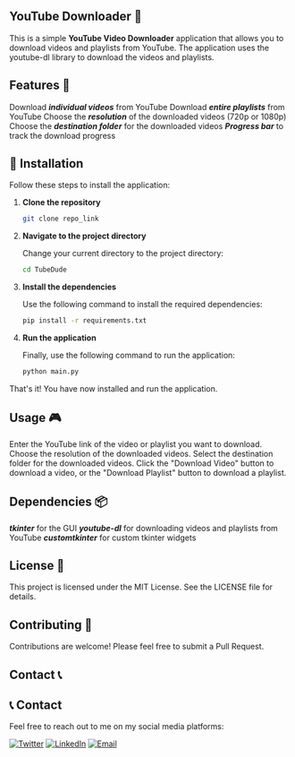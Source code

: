 ## YouTube Downloader 🎥 
This is a simple **YouTube Video Downloader** application that allows you to download videos and playlists from YouTube. The application uses the youtube-dl library to download the videos and playlists.

## Features 🌟 
Download ***individual videos*** from YouTube
Download ***entire playlists*** from YouTube
Choose the ***resolution*** of the downloaded videos (720p or 1080p)
Choose the ***destination folder*** for the downloaded videos
***Progress bar*** to track the download progress




## 🚀 Installation

Follow these steps to install the application:

1. **Clone the repository**

   ```bash
   git clone repo_link
   ```
   
2. **Navigate to the project directory**

   Change your current directory to the project directory:

   ```bash
   cd TubeDude
   ```

3. **Install the dependencies**

   Use the following command to install the required dependencies:

   ```bash
   pip install -r requirements.txt
   ```

4. **Run the application**

   Finally, use the following command to run the application:

   ```bash
   python main.py
   ```
That's it! You have now installed and run the application.

## Usage 🎮 
Enter the YouTube link of the video or playlist you want to download.
Choose the resolution of the downloaded videos.
Select the destination folder for the downloaded videos.
Click the "Download Video" button to download a video, or the "Download Playlist" button to download a playlist.


## Dependencies 📦 
***tkinter*** for the GUI
***youtube-dl*** for downloading videos and playlists from YouTube
***customtkinter*** for custom tkinter widgets


## License 📄
This project is licensed under the MIT License. See the LICENSE file for details.

## Contributing 🤝
Contributions are welcome! Please feel free to submit a Pull Request.

## Contact 📞
## 📞 Contact

Feel free to reach out to me on my social media platforms:

[![Twitter](https://upload.wikimedia.org/wikipedia/commons/thumb/6/6f/Logo_of_Twitter.svg/1245px-Logo_of_Twitter.svg.png)](https://twitter.com/katlegorphele)
[![LinkedIn](https://cdn-icons-png.flaticon.com/256/174/174857.png)](https://linkedin.com/in/katlegorphele)
[![Email](https://mailmeteor.com/logos/assets/PNG/Gmail_Logo_512px.png)](mailto:katlegorphele@gmail.com)


